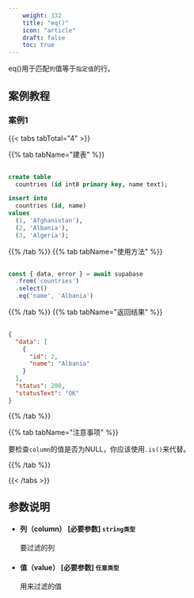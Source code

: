 ```yaml
---
    weight: 332
    title: "eq()"
    icon: "article"
    draft: false
    toc: true
---
```


eq()用于匹配`列`值等于`指定值`的行。

## 案例教程

### 案例1
{{< tabs tabTotal="4" >}}
 
{{% tab tabName="建表" %}}



  ```sql
                                                                                
  create table
    countries (id int8 primary key, name text);

  insert into
    countries (id, name)
  values
    (1, 'Afghanistan'),
    (2, 'Albania'),
    (3, 'Algeria');
  ```



{{% /tab %}}
{{% tab tabName="使用方法" %}}



  ```ts
                                                                                
  const { data, error } = await supabase
    .from('countries')
    .select()
    .eq('name', 'Albania')
  ```



{{% /tab %}}
{{% tab tabName="返回结果" %}}



  ```json
                                                                                
  {
    "data": [
      {
        "id": 2,
        "name": "Albania"
      }
    ],
    "status": 200,
    "statusText": "OK"
  }
  ```



{{% /tab %}}

{{% tab tabName="注意事项" %}}



要检查`column`的值是否为NULL，你应该使用`.is()`来代替。



{{% /tab %}}


{{< /tabs >}}




## 参数说明


<ul className="method-list-group">
  
<li className="method-list-item">
  <h4 className="method-list-item-label">
    <span className="method-list-item-label-name">
      列（column）
    </span>
    <span className="method-list-item-label-badge required">
      [必要参数]
    </span>
    <span className="method-list-item-validation">
      <code>string类型</code>
    </span>
  </h4>
  <div class="method-list-item-description">

要过滤的列

  </div>
  
</li>


<li className="method-list-item">
  <h4 className="method-list-item-label">
    <span className="method-list-item-label-name">
      值（value）
    </span>
    <span className="method-list-item-label-badge required">
      [必要参数]
    </span>
    <span className="method-list-item-validation">
      <code>任意类型</code>
    </span>
  </h4>
  <div class="method-list-item-description">

用来过滤的值

  </div>
  
</li>

</ul>
